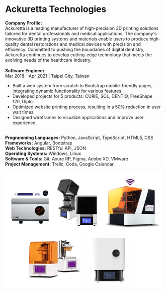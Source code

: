# Ackuretta Technologies

<b>Company Profile:</b><br>
Ackuretta is a leading manufacturer of high-precision 3D printing solutions tailored for dental professionals and medical applications. The company's innovative 3D printing systems and materials enable users to produce high-quality dental restorations and medical devices with precision and efficiency. Committed to pushing the boundaries of digital dentistry, Ackuretta continues to develop cutting-edge technology that meets the evolving needs of the healthcare industry.
<br>
<br>
<b>Software Engineer</b><br>
Mar 2018 - Apr 2021 | Taipei City, Taiwan<br>
<ul>
<li>Built a web system from scratch to Bootstrap mobile-friendly pages, integrating dynamic functionality for various features.</li>
<li>Developed projects for 5 products: CURIE, SOL, DENTIQ, FreeShape 120, Diplo.</li>
<li>Optimized website printing process, resulting in a 50% reduction in user wait times.</li>
<li>Designed wireframes to visualize applications and improve user experience.</li>
</ul>
<br>
<b>Programming Languages:</b> Python, JavaScript, TypeScript, HTML5, CSS</br>
<b>Frameworks:</b> Angular, Bootstrap</br>
<b>Web Technologies:</b> RESTful API, JSON</br>
<b>Operating Systems:</b> Windows, Linux</br>
<b>Software & Tools:</b> Git, Axure RP, Figma, Adobe XD, VMware</br>
<b>Project Management:</b> Trello, Coda, Google Calendar

![All Projects](https://raw.githubusercontent.com/starfish7982-crypto/Ackuretta/main/Projects/All%20Projects.png)
